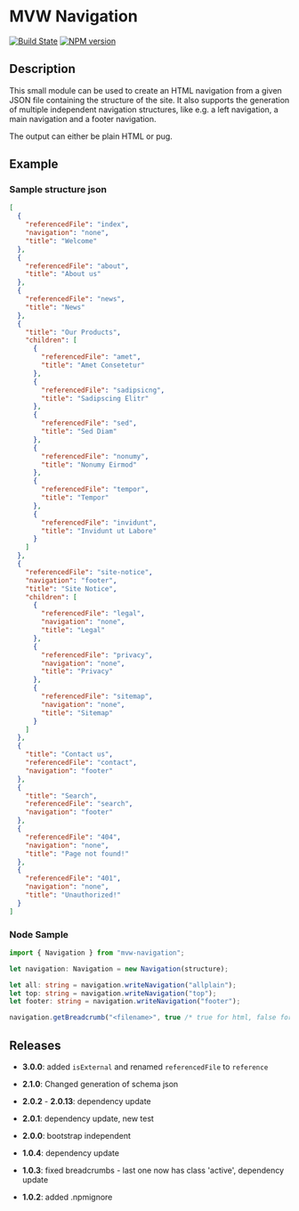 # MVW Navigation

[![Build State](https://github.com/Tiliavir/mvw-navigation/workflows/Node%20CI/badge.svg)](https://github.com/Tiliavir/mvw-navigation/actions)
[![NPM version](https://img.shields.io/npm/v/mvw-navigation.svg?style=flat)](https://www.npmjs.com/package/mvw-navigation)

## Description
This small module can be used to create an HTML navigation from a given JSON file
containing the structure of the site. It also supports the generation of
multiple independent navigation structures, like e.g. a left navigation, a
main navigation and a footer navigation.

The output can either be plain HTML or pug.

## Example
### Sample structure json

```json
[
  {
    "referencedFile": "index",
    "navigation": "none",
    "title": "Welcome"
  },
  {
    "referencedFile": "about",
    "title": "About us"
  },
  {
    "referencedFile": "news",
    "title": "News"
  },
  {
    "title": "Our Products",
    "children": [
      {
        "referencedFile": "amet",
        "title": "Amet Consetetur"
      },
      {
        "referencedFile": "sadipsicng",
        "title": "Sadipscing Elitr"
      },
      {
        "referencedFile": "sed",
        "title": "Sed Diam"
      },
      {
        "referencedFile": "nonumy",
        "title": "Nonumy Eirmod"
      },
      {
        "referencedFile": "tempor",
        "title": "Tempor"
      },
      {
        "referencedFile": "invidunt",
        "title": "Invidunt ut Labore"
      }
    ]
  },
  {
    "referencedFile": "site-notice",
    "navigation": "footer",
    "title": "Site Notice",
    "children": [
      {
        "referencedFile": "legal",
        "navigation": "none",
        "title": "Legal"
      },
      {
        "referencedFile": "privacy",
        "navigation": "none",
        "title": "Privacy"
      },
      {
        "referencedFile": "sitemap",
        "navigation": "none",
        "title": "Sitemap"
      }
    ]
  },
  {
    "title": "Contact us",
    "referencedFile": "contact",
    "navigation": "footer"
  },
  {
    "title": "Search",
    "referencedFile": "search",
    "navigation": "footer"
  },
  {
    "referencedFile": "404",
    "navigation": "none",
    "title": "Page not found!"
  },
  {
    "referencedFile": "401",
    "navigation": "none",
    "title": "Unauthorized!"
  }
]
```

### Node Sample
```typescript
import { Navigation } from "mvw-navigation";

let navigation: Navigation = new Navigation(structure);

let all: string = navigation.writeNavigation("allplain");
let top: string = navigation.writeNavigation("top");
let footer: string = navigation.writeNavigation("footer");

navigation.getBreadcrumb("<filename>", true /* true for html, false for pug*/);
```

## Releases
- **3.0.0**: added `isExternal` and renamed `referencedFile` to `reference`
- **2.1.0**: Changed generation of schema json
- **2.0.2** - **2.0.13**: dependency update
- **2.0.1**: dependency update, new test
- **2.0.0**: bootstrap independent

- **1.0.4**: dependency update
- **1.0.3**: fixed breadcrumbs - last one now has class 'active', dependency update
- **1.0.2**: added .npmignore
